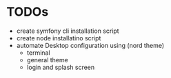 # TODOs
* create symfony cli installation script
* create node installatino script
* automate Desktop configuration using (nord theme)
    - terminal
    - general theme
    - login and splash screen
